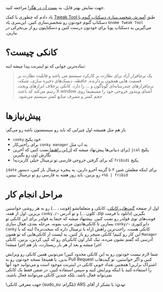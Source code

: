 جهت نمایش بهتر فایل، به [پست آن در هگز!](https://hexlinux.ir/2016/08/28/customizing-desktop-using-conky/) مراجعه کنید.

&#x202b;طبق [آموزش شخصی‌سازی دسکتاپ گنوم با Tweak Tool](http://h4x.ir/3) یاد دادم که چطوری با کمک `Gnome Tweak Tool` دسکتاپ گنوم خودتون رو شخصی‌سازی کنین. این‌سری یاد می‌گیرین یه دسکتاپ پویا برای خودتون درست کنین و دسکتاپتون رو از بی‌تحرکی در بیارین.

# &#x202b;کانکی چیست؟
ساده‌ترین جوابی که تو اینترنت پیدا میشه اینه:

> &#x202b;یک نرم‌افزار آزاد برای نظارت بر کارکرد سیستم می باشد و قابلیت نظارت بر قسمت هایی همچون پردازنده، حافظه، دیسک‌های ذخیره‌ سازی، شبکه، نرم‌افزارهای چندرسانه‌ای گوناگون و ... را دارد. کانکی برخلاف ابزا‌رهای ویجت آشنای ویندوز خروجی خود را مستقیما روی X window رسم می‌کند که باعث حجم کمتر و مصرف  منابع کمتر سیستم می‌شود.


# &#x202b;پیش‌نیازها
&#x202b;باز هم مثل همیشه اول چیزایی که باید رو سیستمتون باشه رو می‌گم:
* &#x202b;خود پکیج `conky`
* &#x202b;یه اپ مثل `conky manager` برای راحتی‌کار
* &#x202b;پکیج `jcal` (برای دبیانی‌ها پیش‌نهاد میشه که [از این راهنما ](https://wiki.ubuntu.ir/wiki/Jcal) نصب کنین که آخرین نگارش اون رو بگیرین
* &#x202b;پکیج `fribidi` که برای گرفتن خروجی فارسی تو ترمینال خیلی کاربردیه!
 
&#x202b;برای اینکه مطمئن شین ۲ تا گزینه آخرو دارین، یه پنجره ترمینال باز کنین، دستور `jdate +%G | fribid` رو بزنین، باید روز هفته به فارسی رو تو ترمینال ببینین.

# &#x202b;مراحل انجام کار
&#x202b;اول از صفحه [گیت‌هاب کانکی](https://github.com/Mr0Null/MrConky)، کانکی و متعلقاتشو (فونت ، ...) رو به هر روشی خواستین بگیرین (دانلود با فرمت zip، کلون ...) و تو آدرس `~/.conky` بریزین. اول از همه، فونت‌های توی فولدر رو نصب کنین. پیشنهاد میشه که حتما یه فولدر برای این کانکی تو دایرکتوری `~/conky` بسازین تا کانکی‌هانتون مرتب بمونه. مرحله بعدی، فعال سازی کانکی هست. راحت‌ترین راهش (راه با ترمینال داره که سخت‌تره!) اینه که با `Conky Manager` این کار رو کنیم!
کانکی منیجر رو باز کنین، یه لیست از کانکی‌هایی که تو همون آدرسی که گفتم نشون می‌ده، تیک کنار اون کانکی‌ای رو که کپی کردین، بزنین، کانکی اجرا میشه و بعد از هر بار ریستارت، باز هم اجرا میشه!

&#x202b;شما لازم نیست خودتون رو به این کانکی محدود کنین! می‌تونین همین کانکی رو ویرایش کنین و اگر خواستین، تو گیت‌هاب Pull Request بدین، یا همینجا نسخه خودتون رو به اشتراک بزارین! همچنین تعداد خوبی کانکی در اینترنت موجود است و می‌توانید خود آنها را استفاده کنید یا اینکه ویرایش کنید و سپس استفاده کنین. در ضمن فقط یک کانکی 
نمی‌تواند فعال باشد، بلکه چندین کانکی ‌می‌توانند فعال باشند.

&#x202b;**پ.ن:** با تشکر از آقای ARS (تلگرام: sudo_su) جهت معرفی کانکی!